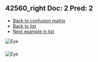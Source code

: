 ## 42560_right Doc: 2 Pred: 2
- [Back to confusion matrix](https://github.com/juliandewit/kaggle_retinopathy/blob/master/matrix.md)
- [Back to list](https://github.com/juliandewit/kaggle_retinopathy/blob/master/lists/22/list.md)
- [Next example in list](https://github.com/juliandewit/kaggle_retinopathy/blob/master/lists/22/42/4258_right.md)

![Eye](https://retinopaty.blob.core.windows.net/size1024/42560_right_2.jpeg)

### 

![Eye]()
